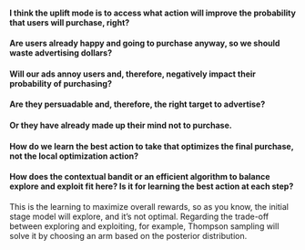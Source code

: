 #### I think the uplift mode is to access what action will improve the probability that users will purchase, right?

#### Are users already happy and going to purchase anyway, so we should waste advertising dollars?

#### Will our ads annoy users and, therefore, negatively impact their probability of purchasing?

#### Are they persuadable and, therefore, the right target to advertise? 

#### Or they have already made up their mind not to purchase. 

#### How do we learn the best action to take that optimizes the final purchase, not the local optimization action?  

#### How does the contextual bandit or an efficient algorithm to balance explore and exploit fit here? Is it for learning the best action at each step?
This is the learning to maximize overall rewards, so as you know, the initial stage model will explore, and it’s not optimal. Regarding the trade-off between exploring and exploiting, for example, Thompson sampling will solve it by choosing an arm based on the posterior distribution.